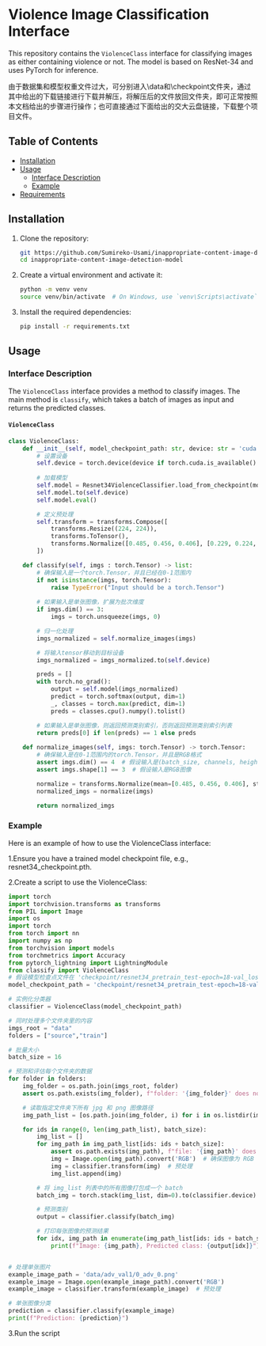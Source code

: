 # Violence Image Classification Interface

This repository contains the `ViolenceClass` interface for classifying images as either containing violence or not. The model is based on ResNet-34 and uses PyTorch for inference.

由于数据集和模型权重文件过大，可分别进入\data和\checkpoint文件夹，通过其中给出的下载链接进行下载并解压，将解压后的文件放回文件夹，即可正常按照本文档给出的步骤进行操作；也可直接通过下面给出的交大云盘链接，下载整个项目文件。


## Table of Contents
- [Installation](#installation)
- [Usage](#usage)
    - [Interface Description](#interface-description)
    - [Example](#example)
- [Requirements](#requirements)

## Installation

1. Clone the repository:
    ```sh
    git https://github.com/Sumireko-Usami/inappropriate-content-image-detection-model.git
    cd inappropriate-content-image-detection-model
    ```

2. Create a virtual environment and activate it:
    ```sh
    python -m venv venv
    source venv/bin/activate  # On Windows, use `venv\Scripts\activate`
    ```

3. Install the required dependencies:
    ```sh
    pip install -r requirements.txt
    ```

## Usage

### Interface Description

The `ViolenceClass` interface provides a method to classify images. The main method is `classify`, which takes a batch of images as input and returns the predicted classes.

#### `ViolenceClass`

```python
class ViolenceClass:
    def __init__(self, model_checkpoint_path: str, device: str = 'cuda:0'):
        # 设置设备
        self.device = torch.device(device if torch.cuda.is_available() else 'cpu')
        
        # 加载模型
        self.model = Resnet34ViolenceClassifier.load_from_checkpoint(model_checkpoint_path)
        self.model.to(self.device)
        self.model.eval()

        # 定义预处理
        self.transform = transforms.Compose([
            transforms.Resize((224, 224)),
            transforms.ToTensor(),
            transforms.Normalize([0.485, 0.456, 0.406], [0.229, 0.224, 0.225])
        ])

    def classify(self, imgs : torch.Tensor) -> list:
        # 确保输入是一个torch.Tensor，并且已经在0-1范围内
        if not isinstance(imgs, torch.Tensor):
            raise TypeError("Input should be a torch.Tensor")
        
        # 如果输入是单张图像，扩展为批次维度
        if imgs.dim() == 3:
            imgs = torch.unsqueeze(imgs, 0)

        # 归一化处理
        imgs_normalized = self.normalize_images(imgs)

        # 将输入tensor移动到目标设备
        imgs_normalized = imgs_normalized.to(self.device)

        preds = []
        with torch.no_grad():
            output = self.model(imgs_normalized)
            predict = torch.softmax(output, dim=1)
            _, classes = torch.max(predict, dim=1)
            preds = classes.cpu().numpy().tolist()

        # 如果输入是单张图像，则返回预测类别索引，否则返回预测类别索引列表
        return preds[0] if len(preds) == 1 else preds
    
    def normalize_images(self, imgs: torch.Tensor) -> torch.Tensor:
        # 确保输入是在0-1范围内的torch.Tensor，并且是RGB格式
        assert imgs.dim() == 4  # 假设输入是(batch_size, channels, height, width)
        assert imgs.shape[1] == 3  # 假设输入是RGB图像

        normalize = transforms.Normalize(mean=[0.485, 0.456, 0.406], std=[0.229, 0.224, 0.225])
        normalized_imgs = normalize(imgs)

        return normalized_imgs
```

### Example

Here is an example of how to use the ViolenceClass interface:

1.Ensure you have a trained model checkpoint file, e.g., resnet34_checkpoint.pth.

2.Create a script to use the ViolenceClass:

```python
import torch
import torchvision.transforms as transforms
from PIL import Image
import os
import torch
from torch import nn
import numpy as np
from torchvision import models
from torchmetrics import Accuracy
from pytorch_lightning import LightningModule
from classify import ViolenceClass
# 假设模型检查点文件在 'checkpoint/resnet34_pretrain_test-epoch=18-val_loss=0.41.ckpt'
model_checkpoint_path = 'checkpoint/resnet34_pretrain_test-epoch=18-val_loss=0.41.ckpt'

# 实例化分类器
classifier = ViolenceClass(model_checkpoint_path)

# 同时处理多个文件夹里的内容
imgs_root = "data"
folders = ["source","train"]

# 批量大小
batch_size = 16

# 预测和评估每个文件夹的数据
for folder in folders:
    img_folder = os.path.join(imgs_root, folder)
    assert os.path.exists(img_folder), f"folder: '{img_folder}' does not exist."

    # 读取指定文件夹下所有 jpg 和 png 图像路径
    img_path_list = [os.path.join(img_folder, i) for i in os.listdir(img_folder) if i.endswith((".jpg", ".png"))]

    for ids in range(0, len(img_path_list), batch_size):
        img_list = []
        for img_path in img_path_list[ids: ids + batch_size]:
            assert os.path.exists(img_path), f"file: '{img_path}' does not exist."
            img = Image.open(img_path).convert('RGB')  # 确保图像为 RGB 模式
            img = classifier.transform(img)  # 预处理
            img_list.append(img)

        # 将 img_list 列表中的所有图像打包成一个 batch
        batch_img = torch.stack(img_list, dim=0).to(classifier.device)

        # 预测类别
        output = classifier.classify(batch_img)

        # 打印每张图像的预测结果
        for idx, img_path in enumerate(img_path_list[ids: ids + batch_size]):
            print(f"Image: {img_path}, Predicted class: {output[idx]}")


# 处理单张图片
example_image_path = 'data/adv_val1/0_adv_0.png'
example_image = Image.open(example_image_path).convert('RGB')
example_image = classifier.transform(example_image)  # 预处理

# 单张图像分类
prediction = classifier.classify(example_image)
print(f"Prediction: {prediction}")
```

3.Run the script
